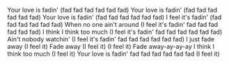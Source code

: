 Your love is fadin' (fad fad fad fad fad fad)
Your love is fadin' (fad fad fad fad fad fad)
Your love is fadin' (fad fad fad fad fad fad)
I feel it's fadin' (fad fad fad fad fad fad)
When no one ain't around (I feel it's fadin' fad fad fad fad fad fad)
I think I think too much (I feel it's fadin' fad fad fad fad fad fad)
Ain't nobody watchin' (I feel it's fadin' fad fad fad fad fad fad)
I just fade away (I feel it)
Fade away (I feel it)
(I feel it) Fade away-ay-ay-ay
I think I think too much (I feel it)
Your love is fadin' fad fad fad fad fad fad (I feel it)
